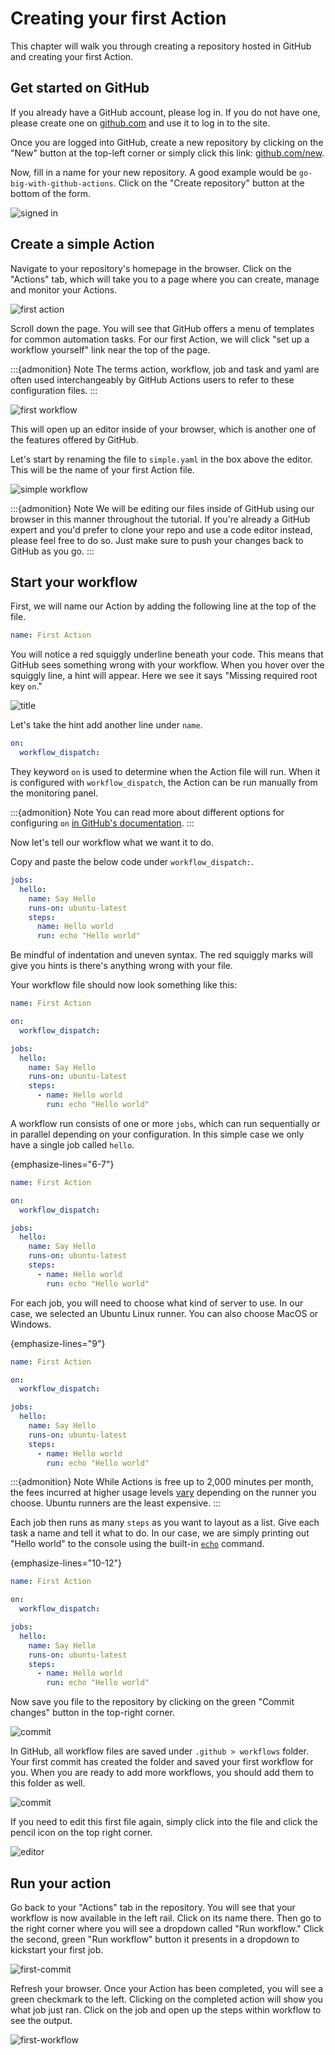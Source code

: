 # Creating your first Action

This chapter will walk you through creating a repository hosted in GitHub and creating your first Action.

## Get started on GitHub

If you already have a GitHub account, please log in. If you do not have one, please create one on [github.com](https://github.com) and use it to log in to the site.

Once you are logged into GitHub, create a new repository by clicking on the "New" button at the top-left corner or simply click this link: [github.com/new](https://github.com/new).

Now, fill in a name for your new repository. A good example would be `go-big-with-github-actions`. Click on the "Create repository" button at the bottom of the form.

![signed in](_static/getting-started-1.png)

## Create a simple Action

Navigate to your repository's homepage in the browser. Click on the "Actions" tab, which will take you to a page where you can create, manage and monitor your Actions.

![first action](_static/first-action-1.png)

Scroll down the page. You will see that GitHub offers a menu of templates for common automation tasks. For our first Action, we will click "set up a workflow yourself" link near the top of the page.

:::{admonition} Note
The terms action, workflow, job and task and yaml are often used interchangeably by GitHub Actions users to refer to these configuration files.
:::

![first workflow](_static/first-action-2.png)

This will open up an editor inside of your browser, which is another one of the features offered by GitHub.

Let's start by renaming the file to `simple.yaml` in the box above the editor. This will be the name of your first Action file.

![simple workflow](_static/first-action-3.png)

:::{admonition} Note
We will be editing our files inside of GitHub using our browser in this manner throughout the tutorial. If you're already a GitHub expert and you'd prefer to clone your repo and use a code editor instead, please feel free to do so. Just make sure to push your changes back to GitHub as you go.
:::

## Start your workflow

First, we will name our Action by adding the following line at the top of the file.

```yaml
name: First Action
```

You will notice a red squiggly underline beneath your code. This means that GitHub sees something wrong with your workflow. When you hover over the squiggly line, a hint will appear. Here we see it says "Missing required root key `on`."

![title](_static/first-action-4.png)

Let's take the hint add another line under `name`.

```yaml
on:
  workflow_dispatch:
```

They keyword `on` is used to determine when the Action file will run. When it is configured with `workflow_dispatch`, the Action can be run manually from the monitoring panel.

:::{admonition} Note
You can read more about different options for configuring `on` [in GitHub's documentation](https://docs.github.com/en/actions/writing-workflows/workflow-syntax-for-github-actions#on).
:::

Now let's tell our workflow what we want it to do.

Copy and paste the below code under `workflow_dispatch:`.

```yaml
jobs:
  hello:
    name: Say Hello
    runs-on: ubuntu-latest
    steps:
      name: Hello world
      run: echo "Hello world"
```

Be mindful of indentation and uneven syntax. The red squiggly marks will give you hints is there's anything wrong with your file.

Your workflow file should now look something like this:

```yaml
name: First Action

on:
  workflow_dispatch:

jobs:
  hello:
    name: Say Hello
    runs-on: ubuntu-latest
    steps:
      - name: Hello world
        run: echo "Hello world"
```

A workflow run consists of one or more `jobs`, which can run sequentially or in parallel depending on your configuration. In this simple case we only have a single job called `hello`.

{emphasize-lines="6-7"}
```yaml
name: First Action

on:
  workflow_dispatch:

jobs:
  hello:
    name: Say Hello
    runs-on: ubuntu-latest
    steps:
      - name: Hello world
        run: echo "Hello world"
```

For each job, you will need to choose what kind of server to use. In our case, we selected an Ubuntu Linux runner. You can also choose MacOS or Windows.

{emphasize-lines="9"}
```yaml
name: First Action

on:
  workflow_dispatch:

jobs:
  hello:
    name: Say Hello
    runs-on: ubuntu-latest
    steps:
      - name: Hello world
        run: echo "Hello world"
```

:::{admonition} Note
While Actions is free up to 2,000 minutes per month, the fees incurred at higher usage levels [vary](https://docs.github.com/en/billing/managing-billing-for-your-products/managing-billing-for-github-actions/about-billing-for-github-actions#minute-multipliers) depending on the runner you choose. Ubuntu runners are the least expensive.
:::

Each job then runs as many `steps` as you want to layout as a list. Give each task a name and tell it what to do. In our case, we are simply printing out "Hello world" to the console using the built-in [`echo`](https://linux.die.net/man/1/echo) command.

{emphasize-lines="10-12"}
```yaml
name: First Action

on:
  workflow_dispatch:

jobs:
  hello:
    name: Say Hello
    runs-on: ubuntu-latest
    steps:
      - name: Hello world
        run: echo "Hello world"
```


Now save you file to the repository by clicking on the green "Commit changes" button in the top-right corner.

![commit](_static/first-action-10.png)

In GitHub, all workflow files are saved under `.github > workflows` folder. Your first commit has created the folder and saved your first workflow for you. When you are ready to add more workflows, you should add them to this folder as well.

![commit](_static/first-action-8.png)

If you need to edit this first file again, simply click into the file and click the pencil icon on the top right corner.

![editor](_static/first-action-13.png)

## Run your action

Go back to your "Actions" tab in the repository. You will see that your workflow is now available in the left rail. Click on its name there. Then go to the right corner where you will see a dropdown called "Run workflow." Click the second, green "Run workflow" button it presents in a dropdown to kickstart your first job.

![first-commit](_static/first-action-11.png)

Refresh your browser. Once your Action has been completed, you will see a green checkmark to the left. Clicking on the completed action will show you what job just ran. Click on the job and open up the steps within workflow to see the output.

![first-workflow](_static/first-action-12.png)
